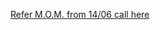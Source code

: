 [Refer M.O.M. from 14/06 call here](https://github.com/iobis/pyobis/issues/13#issuecomment-1155288737)